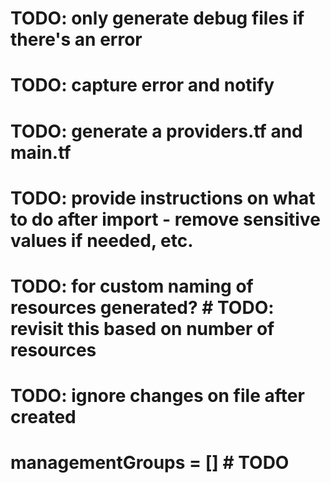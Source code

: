 # TODO: only generate debug files if there's an error
# TODO: capture error and notify
# TODO: generate a providers.tf and main.tf
# TODO: provide instructions on what to do after import - remove sensitive values if needed, etc.
# TODO: for custom naming of resources generated?  # TODO: revisit this based on number of resources
# TODO: ignore changes on file after created
# managementGroups = [] # TODO